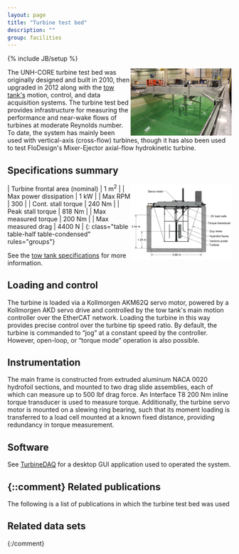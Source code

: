 ```yaml
---
layout: page
title: "Turbine test bed"
description: ""
group: facilities
---
```

{% include JB/setup %}

<img style="float:right" src="/assets/images/turbine_test_bed.jpg" width="45%" padding="20px">

The UNH-CORE turbine test bed was originally designed and built in 2010, then upgraded in 2012 along
with the [tow tank's](tow-tank.html) motion, control, and data acquisition systems. The turbine test bed provides
infrastructure for measuring the performance and near-wake flows of turbines at moderate Reynolds number.
To date, the system has mainly been used with vertical-axis
(cross-flow) turbines, though it has also been used to test FloDesign's Mixer-Ejector axial-flow hydrokinetic
turbine.

Specifications summary
----------------------

<img style="float:right" src="/assets/images/test_bed_cross_section.png" width="45%">

| Turbine frontal area (nominal) | 1 m<sup>2</sup> |
| Max power dissipation          | 1 kW |
| Max RPM                        | 300 |
| Cont. stall torque             | 240 Nm |
| Peak stall torque              | 818 Nm |
| Max measured torque            | 200 Nm |
| Max measured drag              | 4400 N |
{: class="table table-half table-condensed" rules="groups"}

See the [tow tank specifications](tow-tank.html) for more information.

Loading and control
-------------------
The turbine is loaded via a Kollmorgen AKM62Q servo motor, powered by a Kollmorgen AKD servo drive and 
controlled by the tow tank's main motion controller over the EtherCAT network. Loading the turbine in 
this way provides precise control over the turbine tip speed ratio. By default, the turbine is commanded 
to “jog” at a constant speed by the controller. However, open-loop, or “torque mode” operation is also possible.

Instrumentation
---------------
The main frame is constructed from extruded aluminum NACA 0020 hydrofoil sections, and 
mounted to two drag slide assemblies, each of which can measure up to 500 lbf drag force. 
An Interface T8 200 Nm inline torque transducer is used to measure torque. Additionally, the turbine servo 
motor is mounted on a slewing ring bearing, such that its moment loading is transferred to a load cell mounted 
at a known fixed distance, providing redundancy in torque measurement.

Software
--------
See <a href="https://github.com/petebachant/TurbineDAQ" target="_blank">TurbineDAQ</a> for a desktop GUI 
application used to operated the system.

{::comment}
Related publications
--------------------
The following is a list of publications in which the turbine test bed was used

Related data sets
-----------------

{:/comment}

